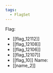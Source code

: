 ```yaml
---
tags:
  - FlagSet
---
```

Flag:
- [[flag_12112]]
- [[flag_12108]]
- [[flag_12106]]
- [[flag_12107]]
- [[flag_10]]
Name:
- [[name_2]]
